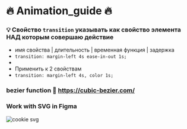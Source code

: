 # 🔥 Animation_guide 🔥

### 💡 Свойство `transition` указывать как свойство элемента НАД которым совершаю действие
* имя свойства | длительность | временная функция | задержка 
* `transition: margin-left 4s ease-in-out 1s;`
*
* Применить к 2 свойствам 
* `transition: margin-left 4s, color 1s;`

### bezier function 🔗 https://cubic-bezier.com/

### Work with SVG in Figma
![cookie svg]([/src/img/figma_cookie.png)

